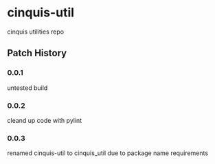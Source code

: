 # cinquis-util
cinquis utilities repo
## Patch History
### 0.0.1 
untested build
### 0.0.2
cleand up code with pylint
### 0.0.3
renamed cinquis-util to cinquis_util due to package name requirements
